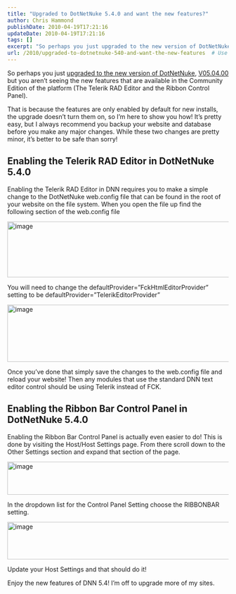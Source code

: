 ```yaml
---
title: "Upgraded to DotNetNuke 5.4.0 and want the new features?"
author: Chris Hammond
publishDate: 2010-04-19T17:21:16
updateDate: 2010-04-19T17:21:16
tags: []
excerpt: "So perhaps you just upgraded to the new version of DotNetNuke, V05.04.00 but you aren’t seeing the new features that are available in the Community Edition of the platform (The Telerik RAD Editor and the Ribbon Control Panel).  That is because the features are only enabled by default for new installs, the upgrade doesn’t turn them on, so I’m here to show you how! It’s pretty easy, but I always recommend you backup your website and database before you make any major changes. While these two changes are pretty minor, it’s better to be safe than sorry!"
url: /2010/upgraded-to-dotnetnuke-540-and-want-the-new-features  # Use the generated URL with year
---
```

<p>So perhaps you just <a href="https://www.dnndaily.com/tips/itemId/31756/How-to-upgrade-DotNetNuke.aspx" target="_blank">upgraded to the new version of DotNetNuke</a>, <a href="https://www.dotnetnuke.com/Community/Blogs/tabid/825/EntryId/2575/DotNetNuke-5-4-0-Released.aspx" target="_blank">V05.04.00</a> but you aren’t seeing the new features that are available in the Community Edition of the platform (The Telerik RAD Editor and the Ribbon Control Panel).</p>  <p>That is because the features are only enabled by default for new installs, the upgrade doesn’t turn them on, so I’m here to show you how! It’s pretty easy, but I always recommend you backup your website and database before you make any major changes. While these two changes are pretty minor, it’s better to be safe than sorry!</p>  <h2>Enabling the Telerik RAD Editor in DotNetNuke 5.4.0</h2>  <p>Enabling the Telerik RAD Editor in DNN requires you to make a simple change to the DotNetNuke web.config file that can be found in the root of your website on the file system. When you open the file up find the following section of the web.config file</p>  <p><a href="https://www.dnndaily.com/Portals/13/PublishThumbnails/WindowsLiveWriter/UpgradedtoDotNetN.0andwantthenewfeatures_C767/image_4.png"><img style="border-bottom: 0px; border-left: 0px; display: inline; border-top: 0px; border-right: 0px" title="image" border="0" alt="image" src="https://www.dnndaily.com/Portals/13/PublishThumbnails/WindowsLiveWriter/UpgradedtoDotNetN.0andwantthenewfeatures_C767/image_thumb_1.png" width="705" height="127" /></a> </p>  <p>You will need to change the defaultProvider=”FckHtmlEditorProvider” setting to be defaultProvider=”TelerikEditorProvider”</p>  <p><a href="https://www.dnndaily.com/Portals/13/PublishThumbnails/WindowsLiveWriter/UpgradedtoDotNetN.0andwantthenewfeatures_C767/image_6.png"><img style="border-bottom: 0px; border-left: 0px; display: inline; border-top: 0px; border-right: 0px" title="image" border="0" alt="image" src="https://www.dnndaily.com/Portals/13/PublishThumbnails/WindowsLiveWriter/UpgradedtoDotNetN.0andwantthenewfeatures_C767/image_thumb_2.png" width="706" height="130" /></a> </p>  <p>Once you’ve done that simply save the changes to the web.config file and reload your website! Then any modules that use the standard DNN text editor control should be using Telerik instead of FCK.</p>  <h2>Enabling the Ribbon Bar Control Panel in DotNetNuke 5.4.0</h2>  <p>Enabling the Ribbon Bar Control Panel is actually even easier to do! This is done by visiting the Host/Host Settings page. From there scroll down to the Other Settings section and expand that section of the page.</p>  <p><a href="https://www.dnndaily.com/Portals/13/PublishThumbnails/WindowsLiveWriter/UpgradedtoDotNetN.0andwantthenewfeatures_C767/image_8.png"><img style="border-bottom: 0px; border-left: 0px; display: inline; border-top: 0px; border-right: 0px" title="image" border="0" alt="image" src="https://www.dnndaily.com/Portals/13/PublishThumbnails/WindowsLiveWriter/UpgradedtoDotNetN.0andwantthenewfeatures_C767/image_thumb_3.png" width="690" height="75" /></a> </p>  <p>In the dropdown list for the Control Panel Setting choose the RIBBONBAR setting.</p>  <p><a href="https://www.dnndaily.com/Portals/13/PublishThumbnails/WindowsLiveWriter/UpgradedtoDotNetN.0andwantthenewfeatures_C767/image_10.png"><img style="border-bottom: 0px; border-left: 0px; display: inline; border-top: 0px; border-right: 0px" title="image" border="0" alt="image" src="https://www.dnndaily.com/Portals/13/PublishThumbnails/WindowsLiveWriter/UpgradedtoDotNetN.0andwantthenewfeatures_C767/image_thumb_4.png" width="696" height="85" /></a> </p>  <p>Update your Host Settings and that should do it!</p>  <p>Enjoy the new features of DNN 5.4! I’m off to upgrade more of my sites.</p>
